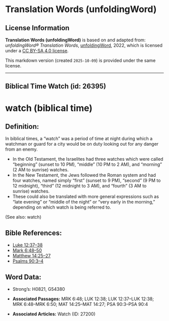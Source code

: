 # Translation Words (unfoldingWord)

## License Information

**Translation Words (unfoldingWord)** is based on and adapted from: _unfoldingWord® Translation Words_, [unfoldingWord](https://unfoldingword.org/utw), 2022, which is licensed under a [CC BY-SA 4.0 license](https://creativecommons.org/licenses/by-sa/4.0/legalcode.en).

This markdown version (created `2025-10-09`) is provided under the same license.



--------------------------------

## Biblical Time Watch (id: 26395)

watch (biblical time)
=====================

Definition:
-----------

In biblical times, a “watch” was a period of time at night during which a watchman or guard for a city would be on duty looking out for any danger from an enemy.

* In the Old Testament, the Israelites had three watches which were called “beginning” (sunset to 10 PM), “middle” (10 PM to 2 AM), and “morning” (2 AM to sunrise) watches.
* In the New Testament, the Jews followed the Roman system and had four watches, named simply “first” (sunset to 9 PM), “second” (9 PM to 12 midnight), “third” (12 midnight to 3 AM), and “fourth” (3 AM to sunrise) watches.
* These could also be translated with more general expressions such as “late evening” or “middle of the night” or “very early in the morning,” depending on which watch is being referred to.

(See also: watch)

Bible References:
-----------------

* [Luke 12:37–38](https://ref.ly/Luke12:37-Luke12:38)
* [Mark 6:48–50](https://ref.ly/Mark6:48-Mark6:50)
* [Matthew 14:25–27](https://ref.ly/Matt14:25-Matt14:27)
* [Psalms 90:3–4](https://ref.ly/Ps90:3-Ps90:4)

Word Data:
----------

* Strong’s: H0821, G54380

* **Associated Passages:** MRK 6:48; LUK 12:38; LUK 12:37–LUK 12:38; MRK 6:48–MRK 6:50; MAT 14:25–MAT 14:27; PSA 90:3–PSA 90:4
* **Associated Articles:** Watch (ID: 27200)

